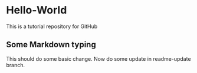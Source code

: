 # Hello-World
This is a tutorial repository for GitHub

## Some Markdown typing

This should do some basic change.
Now do some update in readme-update branch.


